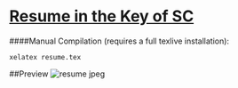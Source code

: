 # [Resume in the Key of SC](https://github.com/cepko33/Resume/blob/master/resume.pdf?raw=true)

####Manual Compilation (requires a full texlive installation):
```
xelatex resume.tex
`````

##Preview
![resume jpeg](https://raw.githubusercontent.com/cepko33/Resume/master/resume.jpg)
